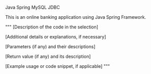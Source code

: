 
Java Spring MySQL JDBC


This is an online banking application using Java Spring Framework.


"""
[Description of the code in the selection]

[Additional details or explanations, if necessary]

[Parameters (if any) and their descriptions]

[Return value (if any) and its description]

[Example usage or code snippet, if applicable]
"""
